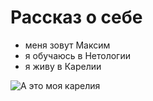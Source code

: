 # Рассказ о себе
- меня зовут Максим
- я обучаюсь в Нетологии
- я живу в Карелии

![А это моя карелия](https://img.championat.com/s/735x490/news/big/t/y/chem-zanyatsya-v-karelii_16482101571190141008.jpg)